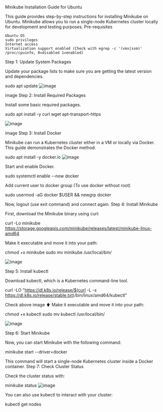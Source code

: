Minikube Installation Guide for Ubuntu

This guide provides step-by-step instructions for installing Minikube on Ubuntu. Minikube allows you to run a single-node Kubernetes cluster locally for development and testing purposes.
Pre-requisites

    Ubuntu OS
    sudo privileges
    Internet access
    Virtualization support enabled (Check with egrep -c '(vmx|svm)' /proc/cpuinfo, 0=disabled 1=enabled)

Step 1: Update System Packages

Update your package lists to make sure you are getting the latest version and dependencies.

sudo apt update
![image](https://github.com/DineshA055/Kubernetes-starter-initial-setup/assets/101075223/fc3f704e-275b-479d-b67b-b45756057bbc)



image
Step 2: Install Required Packages

Install some basic required packages.

sudo apt install -y curl wget apt-transport-https

![image](https://github.com/DineshA055/Kubernetes-starter-initial-setup/assets/101075223/e0fda89d-28f9-468b-ae49-450f962076bd)


image
Step 3: Install Docker

Minikube can run a Kubernetes cluster either in a VM or locally via Docker. This guide demonstrates the Docker method.

sudo apt install -y docker.io
![image](https://github.com/DineshA055/Kubernetes-starter-initial-setup/assets/101075223/a4b01b4c-8305-4898-b2f5-914e88ce703b)



Start and enable Docker.

sudo systemctl enable --now docker

Add current user to docker group (To use docker without root)

sudo usermod -aG docker $USER && newgrp docker

Now, logout (use exit command) and connect again.
Step 4: Install Minikube

First, download the Minikube binary using curl:

curl -Lo minikube https://storage.googleapis.com/minikube/releases/latest/minikube-linux-amd64

Make it executable and move it into your path:

chmod +x minikube
sudo mv minikube /usr/local/bin/

![image](https://github.com/DineshA055/Kubernetes-starter-initial-setup/assets/101075223/b23ff7ba-ad97-4091-8bd3-b260f0655290)

Step 5: Install kubectl

Download kubectl, which is a Kubernetes command-line tool.

curl -LO "https://dl.k8s.io/release/$(curl -L -s https://dl.k8s.io/release/stable.txt)/bin/linux/amd64/kubectl"

Check above image ⬆️ Make it executable and move it into your path:

chmod +x kubectl
sudo mv kubectl /usr/local/bin/

![image](https://github.com/DineshA055/Kubernetes-starter-initial-setup/assets/101075223/b718598a-29db-4103-b066-d89c0a1f682f)

Step 6: Start Minikube

Now, you can start Minikube with the following command:

minikube start --driver=docker

This command will start a single-node Kubernetes cluster inside a Docker container.
Step 7: Check Cluster Status

Check the cluster status with:

minikube status
![image](https://github.com/DineshA055/Kubernetes-starter-initial-setup/assets/101075223/d84139f7-ad58-4f1c-b354-ab7ccf0d3b80)


You can also use kubectl to interact with your cluster:

kubectl get nodes

